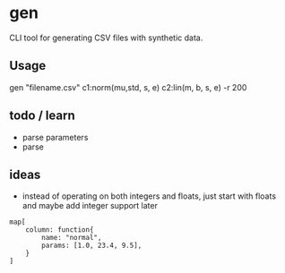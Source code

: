 # gen
CLI tool for generating CSV files with synthetic data.

## Usage
gen "filename.csv" c1:norm(mu,std, s, e) c2:lin(m, b, s, e) -r 200

## todo / learn
* parse parameters
* parse


## ideas
* instead of operating on both integers and floats, just start with floats and maybe add integer support later

```
map[
    column: function{
        name: "normal",
        params: [1.0, 23.4, 9.5],
    }
]
```